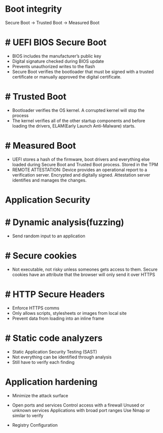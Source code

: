 # Boot integrity

Secure Boot → Trusted Boot → Measured Boot

# # UEFI BIOS Secure Boot

- BIOS includes the manufacturer’s public key
- Digital signature checked during  BIOS update
- Prevents unauthorized writes to the flash
- Secure Boot verifies the bootloader that must be signed with a trusted certificate or manually approved the digital certificate.
# # Trusted Boot
- Bootloader verifies the OS kernel. A  corrupted kernel will stop the process
- The kernel verifies all of the other startup components and before loading the drivers, ELAM(Early Launch Anti-Malware) starts.
# # Measured Boot
- UEFI stores a hash of the firmware, boot drivers and everything else loaded during Secure Boot and Trusted Boot process. Stored in the TPM 
- REMOTE ATTESTATION: Device provides an operational report to a verification server. Encrypted and digitally signed. Attestation server identifies and manages the changes.


# Application Security
# # Dynamic analysis(fuzzing)
- Send random input to an application
# # Secure cookies
- Not executable, not risky unless someones gets access to them. Secure cookies have an attribute that the browser will only send it over HTTPS
# # HTTP Secure Headers
- Enforce HTTPS comms
- Only allows scripts, stylesheets or images from local site
- Prevent data from loading into an inline frame 
# # Static code analyzers
- Static Application Security Testing (SAST)
- Not everything can be identified through analysis
- Still have to verify each finding


# Application hardening
- Minimize the attack surface
- Open ports and services
	Control access with a firewall
	Unused or unknown services
	Applications with broad port ranges
	Use Nmap or similar to verify

- Registry
	Configuration

